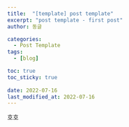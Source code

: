 ```yaml
---
title:  "[template] post template"
excerpt: "post template - first post"
author: 동글

categories:
  - Post Template
tags:
  - [blog]

toc: true
toc_sticky: true
 
date: 2022-07-16
last_modified_at: 2022-07-16
---
```

호호